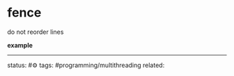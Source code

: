# fence
do not reorder lines

**example**

---
status: #⚙️ 
tags: #programming/multithreading 
related: 